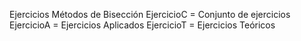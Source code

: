 Ejercicios Métodos de Bisección
EjercicioC = Conjunto de ejercicios
EjercicioA = Ejercicios Aplicados
EjercicioT = Ejercicios Teóricos
